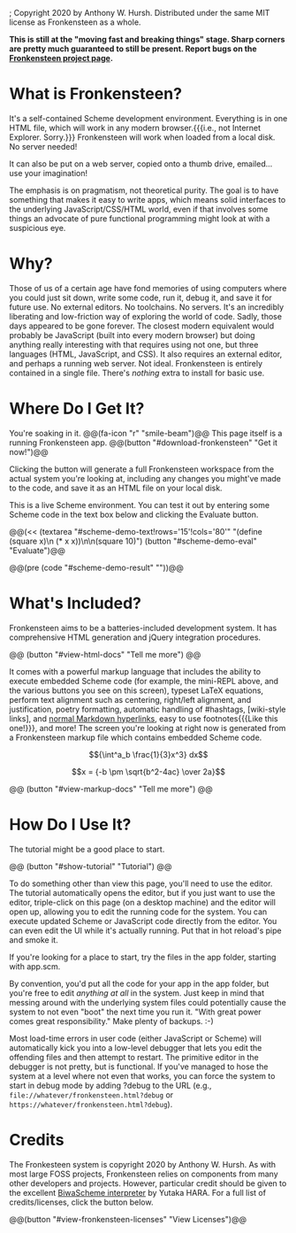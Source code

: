 ; Copyright 2020 by Anthony W. Hursh. Distributed under the same MIT license as Fronkensteen as a whole.

**This is still at the "moving fast and breaking things" stage. Sharp corners are pretty much guaranteed to still be present. Report bugs on the [Fronkensteen project page](http://github.com/Fronkensteen).**

# What is Fronkensteen?

It's a self-contained Scheme development environment. Everything is in one HTML file, which will work in any modern browser.{{{i.e., not Internet Explorer. Sorry.}}} Fronkensteen will work when loaded from a local disk. No server needed!

It can also be put on a web server, copied onto a thumb drive, emailed... use your imagination!

The emphasis is on pragmatism, not theoretical purity. The goal is to have something that makes it easy to write apps, which means solid interfaces to the underlying JavaScript/CSS/HTML world, even if that involves some things an advocate of pure functional programming might look at with a suspicious eye.

# Why?

Those of us of a certain age have fond memories of using computers where you could just sit down, write some code, run it, debug it, and save it for future use. No external editors. No toolchains. No servers. It's an incredibly liberating and low-friction way of exploring the world of code. Sadly, those days appeared to be gone forever. The closest modern equivalent would probably be JavaScript (built into every modern browser) but doing anything really interesting with that requires using not one, but three languages (HTML, JavaScript, and CSS). It also requires an external editor, and perhaps a running web server. Not ideal. Fronkensteen is entirely contained in a single file. There's *nothing* extra to install for basic use.

# Where Do I Get It?

You're soaking in it. @@(fa-icon "r" "smile-beam")@@ This page itself is a running Fronkensteen app.  @@(button "#download-fronkensteen" "Get it now!")@@

Clicking the button will generate a full Fronkensteen workspace from the actual system you're looking at, including any changes you might've made to the code, and save it as an HTML file on your local disk.

This is a live Scheme environment. You can test it out by entering some Scheme code in the text box below and clicking the Evaluate button.

@@(<< (textarea "#scheme-demo-text!rows='15'!cols='80'" "(define (square x)\n    (* x x))\n\n(square 10)") (button "#scheme-demo-eval" "Evaluate")@@

@@(pre (code "#scheme-demo-result" ""))@@

# What's Included?

Fronkensteen aims to be a batteries-included development system. It has comprehensive HTML generation and jQuery integration procedures.

@@ (button "#view-html-docs" "Tell me more") @@

It comes with a powerful markup language that includes the ability to execute embedded Scheme code (for example, the mini-REPL above, and the various buttons you see on this screen), typeset LaTeX equations, perform text alignment such as centering, right/left alignment, and justification, poetry formatting,  automatic handling of #hashtags, [wiki-style links], and [normal Markdown hyperlinks](https://github.com/pulpgrinder/Fronkensteen), easy to use footnotes{{{Like this one!}}}, and more! The screen you're looking at right now is generated from a Fronkensteen markup file which contains embedded Scheme code.

$${\int^a_b \frac{1}{3}x^3} dx$$


$$x = {-b \pm \sqrt{b^2-4ac} \over 2a}$$

@@ (button "#view-markup-docs" "Tell me more") @@

# How Do I Use It?

The tutorial might be a good place to start.

@@ (button "#show-tutorial" "Tutorial") @@

To do something other than view this page, you'll need to use the editor. The tutorial automatically opens the editor, but if you just want to use the editor, triple-click on this page (on a desktop machine) and the editor will open up, allowing you to edit the running code for the system. You can execute updated Scheme or JavaScript code directly from the editor. You can even edit the UI while it's actually running. Put that in hot reload's pipe and smoke it.

If you're looking for a place to start, try the files in the app folder, starting with app.scm.

By convention, you'd put all the code for your app in the app folder, but you're free to edit *anything at all* in the system. Just keep in mind that messing around with the underlying system files could potentially cause the system to not even "boot" the next time you run it. "With great power comes great responsibility." Make plenty of backups. :-)

Most load-time errors in user code (either JavaScript or Scheme) will automatically kick you into a low-level debugger that lets you edit the offending files and then attempt to restart. The primitive editor in the debugger is not pretty, but is functional. If you've managed to hose the system at a level where not even that works, you can force the system to start in debug mode by adding ?debug to the URL (e.g., `file://whatever/fronkensteen.html?debug` or `https://whatever/fronkensteen.html?debug`).

# Credits

The Fronkesteen system is copyright 2020 by Anthony W. Hursh. As with most large FOSS projects, Fronkensteen relies on components from many other developers and projects. However, particular credit should be given to the excellent [BiwaScheme interpreter](https://github.com/biwascheme/biwascheme) by Yutaka HARA. For a full list of credits/licenses, click the button below.

@@(button "#view-fronkensteen-licenses" "View Licenses")@@
